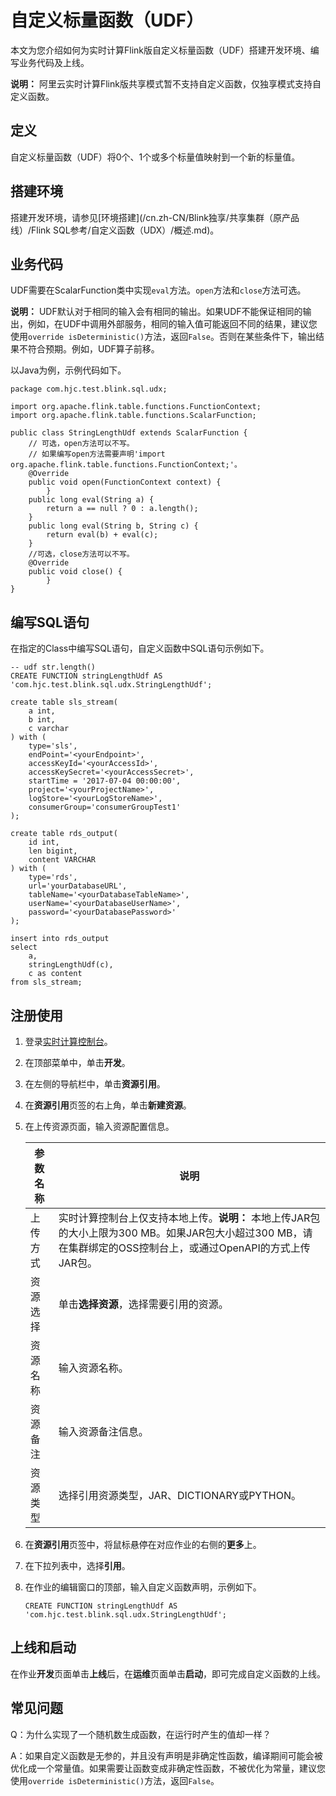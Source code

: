 # 自定义标量函数（UDF）

本文为您介绍如何为实时计算Flink版自定义标量函数（UDF）搭建开发环境、编写业务代码及上线。

**说明：** 阿里云实时计算Flink版共享模式暂不支持自定义函数，仅独享模式支持自定义函数。

## 定义

自定义标量函数（UDF）将0个、1个或多个标量值映射到一个新的标量值。

## 搭建环境

搭建开发环境，请参见[环境搭建](/cn.zh-CN/Blink独享/共享集群（原产品线）/Flink SQL参考/自定义函数（UDX）/概述.md)。

## 业务代码

UDF需要在ScalarFunction类中实现`eval`方法。`open`方法和`close`方法可选。

**说明：** UDF默认对于相同的输入会有相同的输出。如果UDF不能保证相同的输出，例如，在UDF中调用外部服务，相同的输入值可能返回不同的结果，建议您使用`override isDeterministic()`方法，返回`False`。否则在某些条件下，输出结果不符合预期。例如，UDF算子前移。

以Java为例，示例代码如下。

```
package com.hjc.test.blink.sql.udx;

import org.apache.flink.table.functions.FunctionContext;
import org.apache.flink.table.functions.ScalarFunction;

public class StringLengthUdf extends ScalarFunction {
    // 可选，open方法可以不写。
    // 如果编写open方法需要声明'import org.apache.flink.table.functions.FunctionContext;'。
    @Override
    public void open(FunctionContext context) {
        }
    public long eval(String a) {
        return a == null ? 0 : a.length();
    }
    public long eval(String b, String c) {
        return eval(b) + eval(c);
    }
    //可选，close方法可以不写。
    @Override
    public void close() {
        }
}
```

## 编写SQL语句

在指定的Class中编写SQL语句，自定义函数中SQL语句示例如下。

```
-- udf str.length()
CREATE FUNCTION stringLengthUdf AS 'com.hjc.test.blink.sql.udx.StringLengthUdf';

create table sls_stream(
    a int,
    b int,
    c varchar
) with (
    type='sls',
    endPoint='<yourEndpoint>',
    accessKeyId='<yourAccessId>',
    accessKeySecret='<yourAccessSecret>',
    startTime = '2017-07-04 00:00:00',
    project='<yourProjectName>',
    logStore='<yourLogStoreName>',
    consumerGroup='consumerGroupTest1'
);

create table rds_output(
    id int,
    len bigint,
    content VARCHAR
) with (
    type='rds',
    url='yourDatabaseURL',
    tableName='<yourDatabaseTableName>',
    userName='<yourDatabaseUserName>',
    password='<yourDatabasePassword>'
);

insert into rds_output
select
    a,
    stringLengthUdf(c),
    c as content
from sls_stream;
```

## 注册使用

1.  登录[实时计算控制台](https://stream.console.aliyun.com)。
2.  在顶部菜单中，单击**开发**。
3.  在左侧的导航栏中，单击**资源引用**。
4.  在**资源引用**页签的右上角，单击**新建资源**。
5.  在上传资源页面，输入资源配置信息。

    |参数名称|说明|
    |----|--|
    |上传方式|实时计算控制台上仅支持本地上传。**说明：** 本地上传JAR包的大小上限为300 MB。如果JAR包大小超过300 MB，请在集群绑定的OSS控制台上，或通过OpenAPI的方式上传JAR包。 |
    |资源选择|单击**选择资源**，选择需要引用的资源。|
    |资源名称|输入资源名称。|
    |资源备注|输入资源备注信息。|
    |资源类型|选择引用资源类型，JAR、DICTIONARY或PYTHON。|

6.  在**资源引用**页签中，将鼠标悬停在对应作业的右侧的**更多**上。
7.  在下拉列表中，选择**引用**。
8.  在作业的编辑窗口的顶部，输入自定义函数声明，示例如下。

    ```
    CREATE FUNCTION stringLengthUdf AS 'com.hjc.test.blink.sql.udx.StringLengthUdf';
    ```


## 上线和启动

在作业**开发**页面单击**上线**后，在**运维**页面单击**启动**，即可完成自定义函数的上线。

## 常见问题

Q：为什么实现了一个随机数生成函数，在运行时产生的值却一样？

A：如果自定义函数是无参的，并且没有声明是非确定性函数，编译期间可能会被优化成一个常量值。如果需要让函数变成非确定性函数，不被优化为常量，建议您使用`override isDeterministic()`方法，返回`False`。

